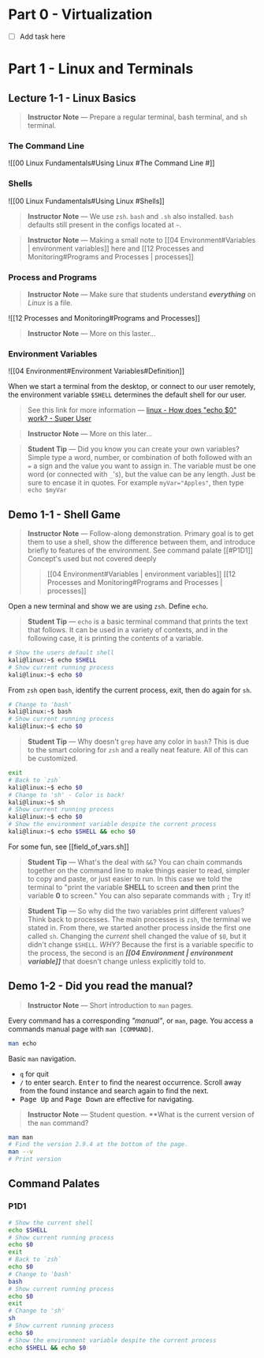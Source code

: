 # Part 0 - Virtualization

- [ ] Add task here

# Part 1 - Linux and Terminals
## Lecture 1-1 - Linux Basics

> **Instructor Note** &mdash;  Prepare a regular terminal, bash terminal, and `sh` terminal. 

### The Command Line

![[00 Linux Fundamentals#Using Linux <a id="using"></a>#The Command Line <a id="cli"></a>#]]

### Shells

![[00 Linux Fundamentals#Using Linux <a id="using"></a>#Shells]]

> **Instructor Note** &mdash;  We use `zsh`. `bash` and `.sh` also installed. `bash` defaults still present in the configs located at `~`. 

> **Instructor Note** &mdash; Making a small note to [[04 Environment#Variables | environment variables]] here and [[12 Processes and Monitoring#Programs and Processes | processes]]

### Process and Programs

> **Instructor Note** &mdash; Make sure that students understand ***everything*** on *Linux* is a file.

![[12 Processes and Monitoring#Programs and Processes]]

> **Instructor Note** &mdash; More on this laster...
### Environment Variables

![[04 Environment#Environment Variables#Definition]]

When we start a terminal from the desktop, or connect to our user remotely, the environment variable `$SHELL` determines the default shell for our user. 

> See this link for more information &mdash; [linux - How does "echo $0" work? - Super User](https://superuser.com/questions/1445395/how-does-echo-0-work)

> **Instructor Note** &mdash; More on this later...

> **Student Tip** &mdash; Did you know you can create your own variables? Simple type a word, number, or combination of both followed with an `=` a sign and the value you want to assign in. The variable must be one word (or connected with `_`'s), but the value can be any length. Just be sure to encase it in quotes. For example `myVar="Apples"`, then type `echo $myVar`

## Demo 1-1 - Shell Game

> **Instructor Note** &mdash;  Follow-along demonstration. Primary goal is to get them to use a shell, show the difference between them, and introduce briefly to features of the environment. 
> See command palate [[#P1D1]] 
> Concept's used but not covered deeply
>> [[04 Environment#Variables | environment variables]]
>> [[12 Processes and Monitoring#Programs and Processes | processes]]

Open a new terminal and show we are using `zsh`. Define `echo`. 

> **Student Tip** &mdash;  `echo` is a basic terminal command that prints the text that follows. It can be used in a variety of contexts, and in the following case, it is printing the contents of a variable. 

```Bash
# Show the users default shell
kali@linux:~$ echo $SHELL
# Show current running process
kali@linux:~$ echo $0
```

From `zsh` open `bash`, identify the current process, exit, then do again for `sh`.

```Bash
# Change to 'bash'
kali@linux:~$ bash
# Show current running process
kali@linux:~$ echo $0
```

> **Student Tip** &mdash; Why doesn't `grep` have any color in `bash`? This is due to the smart coloring for `zsh` and a really neat feature. All of this can be customized. 

```Bash
exit
# Back to `zsh`
kali@linux:~$ echo $0
# Change to 'sh' - Color is back!
kali@linux:~$ sh
# Show current running process
kali@linux:~$ echo $0
# Show the environment variable despite the current process
kali@linux:~$ echo $SHELL && echo $0
```

For some fun, see [[field_of_vars.sh]]

> **Student Tip** &mdash; What's the deal with `&&`? You can chain commands together on the command line to make things easier to read, simpler to copy and paste, or just easier to run. In this case we told the terminal to "print the variable **SHELL** to screen **and then** print the variable **0** to screen." You can also separate commands with `;` Try it!

> **Student Tip** &mdash; So why did the two variables print different values? Think back to processes. The main processes is `zsh`, the terminal we stated in. From there, we started another process inside the first one called `sh`. Changing the *current* shell changed the value of `$0`, but it didn't change `$SHELL`. *WHY?* Because the first is a variable specific to the process, the second is an ***[[04 Environment | environment variable]]*** that doesn't change unless explicitly told to.

## Demo 1-2 - Did you read the manual?

> **Instructor Note** &mdash; Short introduction to `man` pages. 

Every command has a corresponding *"manual"*, or `man`, page. You access a commands manual page with `man [COMMAND]`. 

```Bash
man echo
```

Basic `man` navigation. 
- `q` for quit
- `/` to enter search. <kbd>Enter</kbd> to find the nearest occurrence. Scroll away from the found instance and search again to find the next. 
- <kbd>Page Up</kbd> and <kbd>Page Down</kbd> are effective for navigating. 

> **Instructor Note** &mdash; Student question. **What is the current version of the `man` command?

```Bash
man man
# Find the version 2.9.4 at the bottom of the page. 
man --v
# Print version
```

## Command Palates

### P1D1

```Bash
# Show the current shell
echo $SHELL
# Show current running process
echo $0
exit
# Back to `zsh`
echo $0
# Change to 'bash'
bash
# Show current running process
echo $0
exit
# Change to 'sh'
sh
# Show current running process
echo $0
# Show the environment variable despite the current process
echo $SHELL && echo $0
```